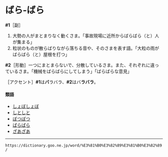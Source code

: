 # ばら‐ばら

**\#1**［副］
1.  大勢の人がまとまりなく動くさま。「事故現場に近所からばらばら（と）人が集まる」
2.  粒状のものが散らばりながら落ちる音や、そのさまを表す語。「大粒の雨がばらばら（と）屋根を打つ」
    

**\#2**［形動］一つにまとまらないで、分散しているさま。また、それぞれに違っているさま。「機械をばらばらにしてしまう」「ばらばらな意見」

［アクセント］**\#1**は**バ**ラバラ、**\#2**はバ**ラバラ**。

#### 類語

-   [しょぼしょぼ](https://dictionary.goo.ne.jp/word/%E3%81%97%E3%82%87%E3%81%BC%E3%81%97%E3%82%87%E3%81%BC/#jn-111916)
-   [しとしと](https://dictionary.goo.ne.jp/word/%E3%81%97%E3%81%A8%E3%81%97%E3%81%A8/#jn-99213)
-   [ぽつぽつ](https://dictionary.goo.ne.jp/word/%E3%81%BD%E3%81%A4%E3%81%BD%E3%81%A4/#jn-204780)
-   [ぱらぱら](https://dictionary.goo.ne.jp/word/%E3%81%B1%E3%82%89%E3%81%B1%E3%82%89/#jn-179895)
-   [ざあざあ](https://dictionary.goo.ne.jp/word/%E3%81%96%E3%81%82%E3%81%96%E3%81%82/#jn-84308)

---
`https://dictionary.goo.ne.jp/word/%E3%81%B0%E3%82%89%E3%81%B0%E3%82%89/`